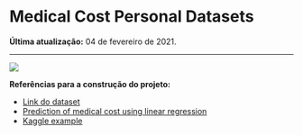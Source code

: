 # Medical Cost Personal Datasets

**Última atualização:** 04 de fevereiro de 2021.

---

![](C:\Users\beatr\Documents\GitHub\banner3.png)



**Referências para a construção do projeto:** 

- [Link do dataset](https://www.kaggle.com/mirichoi0218/insurance)
- [Prediction of medical cost using linear regression](https://www.kaggle.com/dilipkumar97/prediction-of-medical-cost-using-linear-regression)
- [Kaggle example](https://www.kaggle.com/josemaria2/linear-regression-eda-ranked-models)
